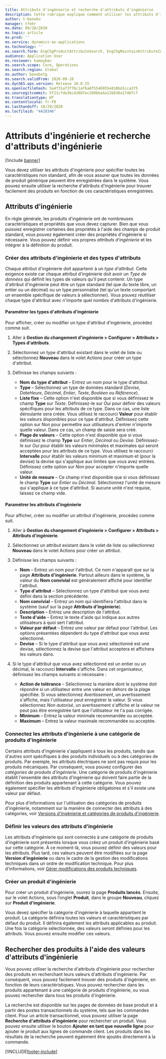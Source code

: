 ```yaml
---
title: Attributs d'ingénierie et recherche d'attributs d'ingénierie
description: Cette rubrique explique comment utiliser les attributs d'ingénierie pour spécifier toutes les caractéristiques non standard, afin de garantir que toutes les données de base produit peuvent être enregistrées dans le système. Il explique également comment vous pouvez utiliser la recherche d'attributs d'ingénierie pour trouver facilement des produits en fonction de ces caractéristiques enregistrées.
author: t-benebo
manager: tfehr
ms.date: 09/28/2020
ms.topic: article
ms.prod: ''
ms.service: dynamics-ax-applications
ms.technology: ''
ms.search.form: EngChgProductAttributeSearch, EngChgMaintainAttributeInheritance, EngChgAttribute
audience: Application User
ms.reviewer: kamaybac
ms.search.scope: Core, Operations
ms.search.region: Global
ms.author: benebotg
ms.search.validFrom: 2020-09-28
ms.dyn365.ops.version: Release 10.0.15
ms.openlocfilehash: 5a4f31af3f76c1af6a0f5546955e810bd1cca375
ms.sourcegitcommit: 5f21cfde36c43887ec209bba4a12b830a1746fcf
ms.translationtype: HT
ms.contentlocale: fr-FR
ms.lasthandoff: 10/29/2020
ms.locfileid: "4428346"
---
```

# <a name="engineering-attributes-and-engineering-attribute-search"></a>Attributs d'ingénierie et recherche d'attributs d'ingénierie

[!include [banner](../includes/banner.md)]

Vous devez utiliser les attributs d'ingénierie pour spécifier toutes les caractéristiques non standard, afin de vous assurer que toutes les données de produit générique peuvent être enregistrées dans le système. Vous pouvez ensuite utiliser la recherche d'attributs d'ingénierie pour trouver facilement des produits en fonction de ces caractéristiques enregistrées.

## <a name="engineering-attributes"></a>Attributs d’ingénierie

En règle générale, les produits d'ingénierie ont de nombreuses caractéristiques et propriétés que vous devez capturer. Bien que vous puissiez enregistrer certaines des propriétés à l'aide des champs de produit standard, vous pouvez également créer des propriétés d'ingénierie si nécessaire. Vous pouvez définir vos propres *attributs d'ingénierie* et les intégrer à la définition du produit.

### <a name="create-engineering-attributes-and-attribute-types"></a>Créer des attributs d'ingénierie et des types d'attributs

Chaque attribut d'ingénierie doit appartenir à un *type d'attribut*. Cette exigence existe car chaque attribut d'ingénierie doit avoir un *Type de données* qui définit les types de valeurs qu'il peut contenir. Un type d'attribut d'ingénierie peut être un type standard (tel que du texte libre, un entier ou un décimal) ou un type personnalisé (tel qu'un texte comportant un ensemble spécifique de valeurs à sélectionner). Vous pouvez réutiliser chaque type d'attribut avec n'importe quel nombre d'attributs d'ingénierie.

#### <a name="set-up-engineering-attribute-types"></a>Paramétrer les types d'attributs d'ingénierie

Pour afficher, créer ou modifier un type d'attribut d'ingénierie, procédez comme suit.

1. Aller à **Gestion du changement d'ingénierie \> Configurer \> Attributs \> Types d'attributs**.
1. Sélectionnez un type d'attribut existant dans le volet de liste ou sélectionnez **Nouveau** dans le volet Actions pour créer un type d'attribut.
1. Définisse les champs suivants :

    - **Nom du type d'attribut** – Entrez un nom pour le type d'attribut.
    - **Type** – Sélectionnez un type de données standard (*Devise*, *DateHeure*, *Décimal*, *Entier*, *Texte*, *Booléen* ou *Référence*).
    - **Liste fixe** – Cette option n'est disponible que si vous définissez le champ **Type** sur *Texte*. Définissez-le sur *Oui* pour définir des valeurs spécifiques pour les attributs de ce type. Dans ce cas, une liste déroulante sera créée. Vous utilisez le raccourci **Valeur** pour établir les valeurs disponibles pour ce type d'attribut. Définissez cette option sur *Non* pour permettre aux utilisateurs d'entrer n'importe quelle valeur. Dans ce cas, un champ de saisie sera créé.
    - **Plage de valeurs** – Cette option n'est disponible que si vous définissez le champ **Type** sur *Entier*, *Décimal* ou *Devise*. Définissez-le sur *Oui* pour établir les valeurs minimales et maximales qui seront acceptées pour les attributs de ce type. Vous utilisez le raccourci **Intervalle** pour établir les valeurs minimum et maximum et (pour la devise) la devise qui s'applique aux limites que vous avez entrées. Définissez cette option sur *Non* pour accepter n'importe quelle valeur. 
    - **Unité de mesure** – Ce champ n'est disponible que si vous définissez le champ **Type** sur *Entier* ou *Décimal*. Sélectionnez l'unité de mesure qui s'applique à ce type d'attribut. Si aucune unité n'est requise, laissez ce champ vide.

#### <a name="set-up-engineering-attributes"></a>Paramétrer les attributs d'ingénierie

Pour afficher, créer ou modifier un attribut d'ingénierie, procédez comme suit.

1. Aller à **Gestion du changement d'ingénierie \> Configurer \> Attributs \> Attributs d'ingénierie**.
1. Sélectionnez un attribut existant dans le volet de liste ou sélectionnez **Nouveau** dans le volet Actions pour créer un attribut.
1. Définisse les champs suivants :

    - **Nom** – Entrez un nom pour l'attribut. Ce nom n'apparaît que sur la page **Attributs d'ingénierie**. Partout ailleurs dans le système, la valeur du **Nom convivial** est généralement affiché pour identifier l'attribut.
    - **Type d'attribut** – Sélectionnez un type d'attribut que vous avez défini dans la section précédente.
    - **Nom convivial** – Entrez un nom qui identifiera l'attribut dans le système (sauf sur la page **Attributs d'ingénierie**). 
    - **Description** – Entrez une description de l'attribut.
    - **Texte d'aide** – Entrez le texte d'aide qui indique aux autres utilisateurs à quoi sert l'attribut.
    - **Valeur par défaut** – Entrez une valeur par défaut pour l'attribut. Les options présentées dépendent du type d'attribut que vous avez sélectionné.
    - **Devise** – Si le type d'attribut que vous avez sélectionné est une devise, sélectionnez la devise que l'attribut acceptera et affichera les valeurs dans.

1. Si le type d'attribut que vous avez sélectionné est un entier ou un décimal, le raccourci **Intervalle** s'affiche. Dans cet organisateur, définissez les champs suivants si nécessaire :

    - **Action de tolérance** – Sélectionnez la manière dont le système doit répondre si un utilisateur entre une valeur en dehors de la plage spécifiée. Si vous sélectionnez *Avertissement*, un avertissement s'affiche, mais l'utilisateur peut enregistrer la valeur. Si vous sélectionnez *Non autorisé*, un avertissement s'affiche et la valeur ne peut pas être enregistrée tant que l'utilisateur ne l'a pas corrigée.
    - **Minimum** – Entrez la valeur minimale recommandée ou acceptée.
    - **Maximum** – Entrez la valeur maximale recommandée ou acceptée.

### <a name="connect-engineering-attributes-to-an-engineering-product-category"></a>Connectez les attributs d'ingénierie à une catégorie de produits d'ingénierie

Certains attributs d'ingénierie s'appliquent à tous les produits, tandis que d'autres sont spécifiques à des produits individuels ou à des catégories de produits. Par exemple, les attributs électriques ne sont pas requis pour les produits mécaniques. Par conséquent, vous pouvez configurer des *catégories de produits d'ingénierie*. Une catégorie de produits d'ingénierie établit l'ensemble des attributs d'ingénierie qui doivent faire partie de la définition des produits appartenant à cette catégorie. Vous pouvez également spécifier les attributs d'ingénierie obligatoires et s'il existe une valeur par défaut.

Pour plus d'informations sur l'utilisation des catégories de produits d'ingénierie, notamment sur la manière de connecter des attributs à des catégories, voir [Versions d'ingénierie et catégories de produits d'ingénierie](engineering-versions-product-category.md).

### <a name="set-values-for-engineering-attributes"></a>Définir les valeurs des attributs d'ingénierie

Les attributs d'ingénierie qui sont connectés à une catégorie de produits d'ingénierie sont présentés lorsque vous créez un produit d'ingénierie basé sur cette catégorie. À ce moment-là, vous pouvez définir des valeurs pour les attributs. Plus tard, ces valeurs peuvent être modifiées sur la page **Version d'ingénierie** ou dans le cadre de la gestion des modifications techniques dans un ordre de modification technique. Pour plus d'informations, voir [Gérer modifications des produits techniques](engineering-change-management.md).

### <a name="create-an-engineering-product"></a>Créer un produit d'ingénierie

Pour créer un produit d'ingénierie, ouvrez la page **Produits lancés**. Ensuite, sur le volet Actions, sous l’onglet **Produit**, dans le groupe **Nouveau**, cliquez sur **Produit d'ingénierie**.

Vous devez spécifier la catégorie d'ingénierie à laquelle appartient le produit. La catégorie définira toutes les valeurs et caractéristiques par défaut du produit. Il définira également les attributs applicables au produit. Une fois la catégorie sélectionnée, des valeurs seront définies pour les attributs. Vous pouvez ensuite modifier ces valeurs.

## <a name="search-for-products-by-using-engineering-attribute-values"></a>Rechercher des produits à l'aide des valeurs d'attributs d'ingénierie

Vous pouvez utiliser la recherche d'attributs d'ingénierie pour rechercher des produits en recherchant leurs valeurs d'attributs d'ingénierie. Par conséquent, vous pouvez facilement trouver des produits d'ingénierie, en fonction de leurs caractéristiques. Vous pouvez rechercher dans les produits appartenant à une catégorie de produits d'ingénierie, ou vous pouvez rechercher dans tous les produits d'ingénierie.

La recherche est disponible sur les pages de données de base produit et à partir des postes transactionnels du système, tels que les commandes client. Pour un article transactionnel, vous pouvez utiliser la page **Recherche d'attributs d'ingénierie** pour rechercher un produit. Vous pouvez ensuite utiliser le bouton **Ajouter en tant que nouvelle ligne** pour ajouter le produit aux lignes de commande client. Les produits dans les résultats de la recherche peuvent également être ajoutés directement à la commande.


[!INCLUDE[footer-include](../../includes/footer-banner.md)]